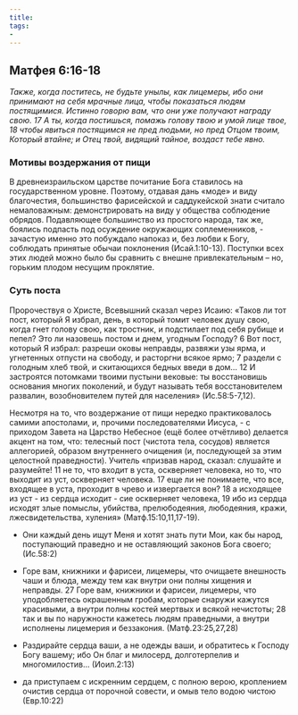 ```yaml
---
title: 
tags: 
- 
---
```


## Матфея 6:16-18

*Также, когда поститесь, не будьте унылы, как лицемеры, ибо они принимают на себя мрачные лица, чтобы показаться людям постящимися. Истинно говорю вам, что они уже получают награду свою. 17 А ты, когда постишься, помажь голову твою и умой лице твое, 18 чтобы явиться постящимся не пред людьми, но пред Отцом твоим, Который втайне; и Отец твой, видящий тайное, воздаст тебе явно.*

### Мотивы воздержания от пищи

В древнеизраильском царстве почитание Бога ставилось на государственном уровне. Поэтому, отдавая дань «моде» и виду благочестия, большинство фарисейской и саддукейской знати считало немаловажным: демонстрировать на виду у общества соблюдение обрядов. Подавляющее большинство из простого народа, так же, боялись подпасть под осуждение окружающих соплеменников, - зачастую именно это побуждало напоказ и, без любви к Богу, соблюдать принятые обычаи поклонения (Исай.1:10-13). Поступки всех этих людей можно было бы сравнить с внешне привлекательным – но, горьким плодом несущим проклятие. 

### Суть поста

Пророчествуя о Христе, Всевышний сказал через Исаию: 
«Таков ли тот пост, который Я избрал, день, в который томит человек душу свою, когда гнет голову свою, как тростник, и подстилает под себя рубище и пепел? Это ли назовешь постом и днем, угодным Господу? 6 Вот пост, который Я избрал: разреши оковы неправды, развяжи узы ярма, и угнетенных отпусти на свободу, и расторгни всякое ярмо; 7 раздели с голодным хлеб твой, и скитающихся бедных введи в дом… 12 И застроятся потомками твоими пустыни вековые: ты восстановишь основания многих поколений, и будут называть тебя восстановителем развалин, возобновителем путей для населения» (Ис.58:5-7,12). 

Несмотря на то, что воздержание от пищи нередко практиковалось самими апостолами, и, прочими последователями Иисуса, - с приходом Завета на Царство Небесное (ещё более отчётливо) делается акцент на том, что: телесный пост (чистота тела, сосудов) является аллегорией, образом внутреннего очищения (и, последующей за этим целостной праведности). Учитель «призвав народ, сказал: слушайте и разумейте! 11 не то, что входит в уста, оскверняет человека, но то, что выходит из уст, оскверняет человека. 17 еще ли не понимаете, что все, входящее в уста, проходит в чрево и извергается вон? 18 а исходящее из уст - из сердца исходит - сие оскверняет человека, 19 ибо из сердца исходят злые помыслы, убийства, прелюбодеяния, любодеяния, кражи, лжесвидетельства, хуления» (Матф.15:10,11,17-19). 

- Они каждый день ищут Меня и хотят знать пути Мои, как бы народ, поступающий праведно и не оставляющий законов Бога своего; (Ис.58:2)
- Горе вам, книжники и фарисеи, лицемеры, что очищаете внешность чаши и блюда, между тем как внутри они полны хищения и неправды. 27 Горе вам, книжники и фарисеи, лицемеры, что уподобляетесь окрашенным гробам, которые снаружи кажутся красивыми, а внутри полны костей мертвых и всякой нечистоты; 28 так и вы по наружности кажетесь людям праведными, а внутри исполнены лицемерия и беззакония. (Матф.23:25,27,28)

- Раздирайте сердца ваши, а не одежды ваши, и обратитесь к Господу Богу вашему; ибо Он благ и милосерд, долготерпелив и многомилостив... (Иоил.2:13)
- да приступаем с искренним сердцем, с полною верою, кроплением очистив сердца от порочной совести, и омыв тело водою чистою (Евр.10:22)